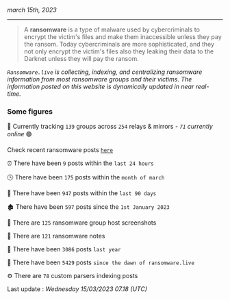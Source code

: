 _march 15th, 2023_

---

> A **ransomware** is a type of malware used by cybercriminals to encrypt the victim's files and make them inaccessible unless they pay the ransom. Today cybercriminals are more sophisticated, and they not only encrypt the victim's files also they leaking their data to the Darknet unless they will pay the ransom.


_`Ransomware.live` is collecting, indexing, and centralizing ransomware information from most ransomware groups and their victims. The information posted on this website is dynamically updated in near real-time._

### Some figures 

🔎 Currently tracking `139` groups across `254` relays & mirrors - _`71` currently online_ 🟢

Check recent ransomware posts [`here`](recentposts.md)


⏰ There have been `9` posts within the `last 24 hours`

🕓 There have been `175` posts within the `month of march`

📅 There have been `947` posts within the `last 90 days`

🏚 There have been `597` posts since the `1st January 2023`

📸 There are `125` ransomware group host screenshots

📝 There are `121` ransomware notes

🚀 There have been `3086` posts `last year`

🐣 There have been `5429` posts `since the dawn of ransomware.live`

⚙️ There are `78` custom parsers indexing posts



Last update : _Wednesday 15/03/2023 07.18 (UTC)_

